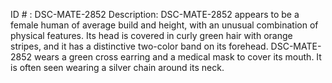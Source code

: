 ID # : DSC-MATE-2852
Description: DSC-MATE-2852 appears to be a female human of average build and height, with an unusual combination of physical features. Its head is covered in curly green hair with orange stripes, and it has a distinctive two-color band on its forehead. DSC-MATE-2852 wears a green cross earring and a medical mask to cover its mouth. It is often seen wearing a silver chain around its neck.